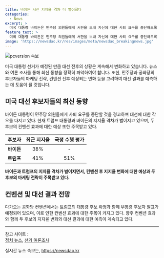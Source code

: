 ```yaml
---
title: 바이든 서신 지지율 격차 더 벌어졌다
categories:
  - News
excerpt: >
  미국 대통령 바이든은 민주당 의원들에게 서한을 보내 자신에 대한 사퇴 요구를 중단하도록 경고했습니다. 대선이 다가오면서 민주당은 계속 혼란에 휩싸였습니다. 바이든은 동료 의원들에게 대선을 끝까지 치르겠다는 각오를 다시 한번 못박았으며, 대의원을 가장 많이 확보해 사실상 확정된 후보임을 강조했습니다. 하지만 트럼프와의 지지율 격차가 벌어지고, 공화당 컨벤션 효과로 더 늘어날 경우 바이든 입장에선 사퇴 압박을 버티기 힘들 거란 전망도 나옵니다.
feature_text: >
  미국 대통령 바이든은 민주당 의원들에게 서한을 보내 자신에 대한 사퇴 요구를 중단하도록 경고했습니다. 대선이 다가오면서 민주당은 계속 혼란에 휩싸였습니다. 바이든은 동료 의원들에게 대선을 끝까지 치르겠다는 각오를 다시 한번 못박았으며, 대의원을 가장 많이 확보해 사실상 확정된 후보임을 강조했습니다. 하지만 트럼프와의 지지율 격차가 벌어지고, 공화당 컨벤션 효과로 더 늘어날 경우 바이든 입장에선 사퇴 압박을 버티기 힘들 거란 전망도 나옵니다.
image: 'https://newsdao.kr/res/images/meta/newsdao_breakingnews.jpg'
---
```


<p><img src="https://newsdao.kr/res/images/meta/newsdao_breakingnews.jpg" alt="pcversion 속보" /></p>

<p>미국 대통령 선거가 예정된 만큼 대선 전후의 상황은 계속해서 변화하고 있습니다. 뉴스와 여론 조사를 통해 최신 동향을 정확히 파악하여야 합니다. 또한, 민주당과 공화당의 후보자들의 마케팅 전략, 컨벤션 전후 예상되는 변화 등을 고려하여 대선 결과를 예측하는 데 도움이 될 것입니다. </p>

<h2 data-ke-size="size26">미국 대선 후보자들의 최신 동향</h2>

<p data-ke-size="size16">바이든 대통령이 민주당 의원들에게 사퇴 요구를 중단할 것을 경고하며 대선에 대한 각오를 다지고 있다. 현재 트럼프 대통령과 바이든의 지지율 격차가 벌어지고 있으며, 두 후보의 컨벤션 효과에 대한 예상 또한 주목받고 있다.</p>

<table>
<thead>
<tr>
<th style="text-align: center;">후보자</th>
<th style="text-align: center;">최근 지지율</th>
<th style="text-align: center;">국정 수행 평가</th>
</tr>
</thead>
<tbody>
<tr>
<td style="text-align: center;"><b>바이든</b></td>
<td style="text-align: center;">38%</td>
<td style="text-align: center;">-</td>
</tr>
<tr>
<td style="text-align: center;"><b>트럼프</b></td>
<td style="text-align: center;">41%</td>
<td style="text-align: center;">51%</td>
</tr>
</tbody>
</table>

<p data-ke-size="size16"><b>바이든과 트럼프의 지지율 격차가 벌어지면서, 컨벤션 후 지지율 변화에 대한 예상과 두 후보의 마케팅 전략이 주목받고 있다.</b></p>

<h2 data-ke-size="size26">컨벤션 및 대선 결과 전망</h2>

<p data-ke-size="size16">다가오는 공화당 컨벤션에서는 트럼프의 대통령 후보 확정과 함께 부통령 후보자 발표가 예정되어 있으며, 이로 인한 컨벤션 효과에 대한 주목이 커지고 있다. 향후 컨벤션 효과와 함께 두 후보의 지지율 변화와 대선 결과에 대한 예측이 계속되고 있다.</p>

<hr>

<p>참고 사이트 :<br>
<a href="https://www.example.com/news/politics">정치 뉴스</a>, 
<a href="https://www.example.com/polls/election">선거 여론조사</a></p>
실시간 뉴스 속보는, <a href="https://newsdao.kr" rel="dofollow">https://newsdao.kr</a>


